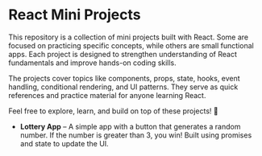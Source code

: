 # React Mini Projects

This repository is a collection of mini projects built with React. Some are focused on practicing specific concepts, while others are small functional apps. Each project is designed to strengthen understanding of React fundamentals and improve hands-on coding skills.

The projects cover topics like components, props, state, hooks, event handling, conditional rendering, and UI patterns. They serve as quick references and practice material for anyone learning React.

Feel free to explore, learn, and build on top of these projects! 🚀

- **Lottery App** – A simple app with a button that generates a random number. If the number is greater than 3, you win! Built using promises and state to update the UI.

